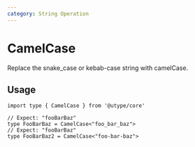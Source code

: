 ```yaml
---
category: String Operation
---
```


# CamelCase

<TypeInfo category="String Operation" />

Replace the snake_case or kebab-case string with camelCase.

## Usage

```ts{3,5} twoslash
import type { CamelCase } from '@utype/core'

// Expect: "fooBarBaz"
type FooBarBaz = CamelCase<"foo_bar_baz">
// Expect: "fooBarBaz"
type FooBarBaz2 = CamelCase<"foo-bar-baz">
```
